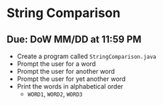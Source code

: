 # String Comparison

## Due: DoW MM/DD at 11:59 PM

- Create a program called `StringComparison.java`
- Prompt the user for a word
- Prompt the user for another word
- Prompt the user for yet another word
- Print the words in alphabetical order
  - `WORD1`, `WORD2`, `WORD3`
